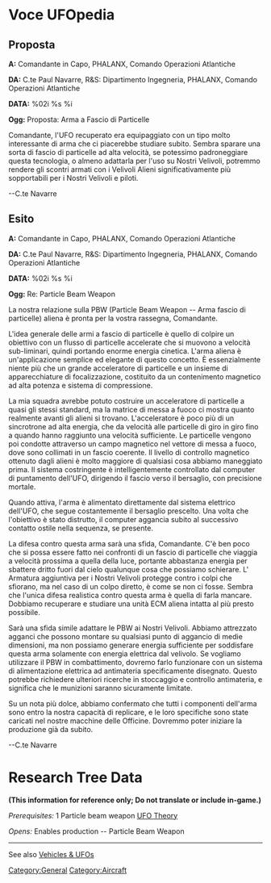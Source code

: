 # Voce UFOpedia

## Proposta

**A:** Comandante in Capo, PHALANX, Comando Operazioni Atlantiche

**DA:** C.te Paul Navarre, R&S: Dipartimento Ingegneria, PHALANX,
Comando Operazioni Atlantiche

**DATA:** %02i %s %i

**Ogg:** Proposta: Arma a Fascio di Particelle

Comandante, l'UFO recuperato era equipaggiato con un tipo molto
interessante di arma che ci piacerebbe studiare subito. Sembra sparare
una sorta di fascio di particelle ad alta velocità, se potessimo
padroneggiare questa tecnologia, o almeno adattarla per l'uso su Nostri
Velivoli, potremmo rendere gli scontri armati con i Velivoli Alieni
significativamente più sopportabili per i Nostri Velivoli e piloti.

--C.te Navarre

## Esito

**A:** Comandante in Capo, PHALANX, Comando Operazioni Atlantiche

**DA:** C.te Paul Navarre, R&S: Dipartimento Ingegneria, PHALANX,
Comando Operazioni Atlantiche

**DATA:** %02i %s %i

**Ogg:** Re: Particle Beam Weapon

La nostra relazione sulla PBW (Particle Beam Weapon -- Arma fascio di
particelle) aliena è pronta per la vostra rassegna, Comandante.

L'idea generale delle armi a fascio di particelle è quello di colpire un
obiettivo con un flusso di particelle accelerate che si muovono a
velocità sub-liminari, quindi portando enorme energia cinetica. L'arma
aliena è un'applicazione semplice ed elegante di questo concetto. È
essenzialmente niente più che un grande acceleratore di particelle e un
insieme di apparecchiature di focalizzazione, costituito da un
contenimento magnetico ad alta potenza e sistema di compressione.

La mia squadra avrebbe potuto costruire un acceleratore di particelle a
quasi gli stessi standard, ma la matrice di messa a fuoco ci mostra
quanto realmente avanti gli alieni si trovano. L'acceleratore è poco più
di un sincrotrone ad alta energia, che da velocità alle particelle di
giro in giro fino a quando hanno raggiunto una velocità sufficiente. Le
particelle vengono poi condotte attraverso un campo magnetico nel
vettore di messa a fuoco, dove sono collimati in un fascio coerente. Il
livello di controllo magnetico ottenuto dagli alieni è molto maggiore di
qualsiasi cosa abbiamo maneggiato prima. Il sistema costringente è
intelligentemente controllato dal computer di puntamento dell'UFO,
dirigendo il fascio verso il bersaglio, con precisione mortale.

Quando attiva, l'arma è alimentato direttamente dal sistema elettrico
dell'UFO, che segue costantemente il bersaglio prescelto. Una volta che
l'obiettivo è stato distrutto, il computer aggancia subito al successivo
contatto ostile nella sequenza, se presente.

La difesa contro questa arma sarà una sfida, Comandante. C'è ben poco
che si possa essere fatto nei confronti di un fascio di particelle che
viaggia a velocità prossima a quella della luce, portante abbastanza
energia per sbattere dritto fuori dal cielo qualunque cosa che possiamo
schierare. L' Armatura aggiuntiva per i Nostri Velivoli protegge contro
i colpi che sfiorano, ma nel caso di un colpo diretto, è come se non ci
fosse. Sembra che l'unica difesa realistica contro questa arma è quella
di farla mancare. Dobbiamo recuperare e studiare una unità ECM aliena
intatta al più presto possibile.

Sarà una sfida simile adattare le PBW ai Nostri Velivoli. Abbiamo
attrezzato agganci che possono montare su qualsiasi punto di aggancio di
medie dimensioni, ma non possiamo generare energia sufficiente per
soddisfare questa arma solamente con energia elettrica dal velivolo. Se
vogliamo utilizzare il PBW in combattimento, dovremo farlo funzionare
con un sistema di alimentazione elettrica ad antimateria specificamente
disegnato. Questo potrebbe richiedere ulteriori ricerche in stoccaggio e
controllo antimateria, e significa che le munizioni saranno sicuramente
limitate.

Su un nota più dolce, abbiamo confermato che tutti i componenti
dell'arma sono entro la nostra capacità di replicare, e le loro
specifiche sono state caricati nel nostre macchine delle Officine.
Dovremmo poter iniziare la produzione già da subito.

--C.te Navarre

# Research Tree Data

**(This information for reference only; Do not translate or include
in-game.)**

*Prerequisites:* 1 Particle beam weapon [UFO
Theory](Research/UFO_Theory "wikilink")

*Opens:* Enables production -- Particle Beam Weapon

------------------------------------------------------------------------

See also [Vehicles & UFOs](Vehicles_&_UFOs "wikilink")

[Category:General](Category:General "wikilink")
[Category:Aircraft](Category:Aircraft "wikilink")